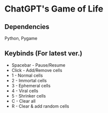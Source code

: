 # ChatGPT's Game of Life

## Dependencies
Python, Pygame

## Keybinds (For latest ver.)
- Spacebar - Pause/Resume
- Click - Add/Remove cells
- 1 - Normal cells
- 2 - Immortal cells
- 3 - Ephemeral cells
- 4 - Viral cells
- 5 - Shrinker cells
- C - Clear all
- R - Clear & add random cells
